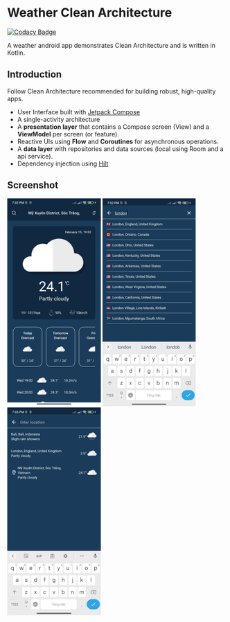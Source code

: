 # Weather Clean Architecture

[![Codacy Badge](https://app.codacy.com/project/badge/Grade/404946db725448b89bcee7807e96a92f)](https://www.codacy.com/gh/hungnd-vnse/Weather-Clean-Architecture/dashboard?utm_source=github.com&amp;utm_medium=referral&amp;utm_content=hungnd-vnse/Weather-Clean-Architecture&amp;utm_campaign=Badge_Grade)

A weather android app demonstrates Clean Architecture and is written in Kotlin.

## Introduction

Follow Clean Architecture recommended for building robust, high-quality apps.

* User Interface built with [Jetpack Compose](https://developer.android.com/jetpack/compose)
* A single-activity architecture
* A **presentation layer** that contains a Compose screen (View) and a **ViewModel** per screen (or
  feature).
* Reactive UIs using **Flow** and **Coroutines** for asynchronous operations.
* A **data layer** with repositories and data sources (local using Room and a api service).
* Dependency injection
  using [Hilt](https://developer.android.com/training/dependency-injection/hilt-android)

## Screenshot

<img src="./screenshot/weather_info.jpg" height="480"/>
<img src="./screenshot/saved_locations.jpg" height="480"/>
<img src="./screenshot/suggestion_locations.jpg" height="480"/>

